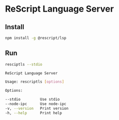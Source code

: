 # ReScript Language Server

## Install

```sh
npm install -g @rescript/lsp
```

## Run

```sh
resciptls --stdio
```

```sh
ReScript Language Server

Usage: rescriptls [options]

Options:

--stdio         Use stdio
--node-ipc      Use node-ipc
-v, --version   Print version
-h, --help      Print help
```
